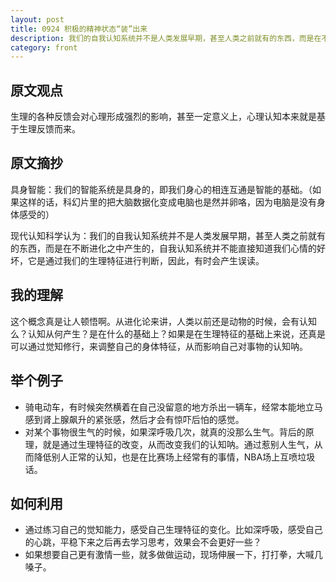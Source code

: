 ```yaml
---
layout: post
title: 0924 积极的精神状态“装”出来
description: 我们的自我认知系统并不是人类发展早期，甚至人类之前就有的东西，而是在不断进化之中产生的，自我认知系统并不能直接知道我们心情的好坏，它是通过我们的生理特征进行判断
category: front
---
```


## 原文观点
生理的各种反馈会对心理形成强烈的影响，甚至一定意义上，心理认知本来就是基于生理反馈而来。

## 原文摘抄
具身智能：我们的智能系统是具身的，即我们身心的相连互通是智能的基础。（如果这样的话，科幻片里的把大脑数据化变成电脑也是然并卵咯，因为电脑是没有身体感受的）

现代认知科学认为：我们的自我认知系统并不是人类发展早期，甚至人类之前就有的东西，而是在不断进化之中产生的，自我认知系统并不能直接知道我们心情的好坏，它是通过我们的生理特征进行判断，因此，有时会产生误读。

## 我的理解
这个概念真是让人顿悟啊。从进化论来讲，人类以前还是动物的时候，会有认知么？认知从何产生？是在什么的基础上？如果是在生理特征的基础上来说，还真是可以通过觉知修行，来调整自己的身体特征，从而影响自己对事物的认知呐。

## 举个例子
- 骑电动车，有时候突然横着在自己没留意的地方杀出一辆车，经常本能地立马感到肾上腺飙升的紧张感，然后才会有惊吓后怕的感觉。
- 对某个事物很生气的时候，如果深呼吸几次，就真的没那么生气。背后的原理，就是通过生理特征的改变，从而改变我们的认知呐。通过惹别人生气，从而降低别人正常的认知，也是在比赛场上经常有的事情，NBA场上互喷垃圾话。

## 如何利用
- 通过练习自己的觉知能力，感受自己生理特征的变化。比如深呼吸，感受自己的心跳，平稳下来之后再去学习思考，效果会不会更好一些？
- 如果想要自己更有激情一些，就多做做运动，现场伸展一下，打打拳，大喊几嗓子。
